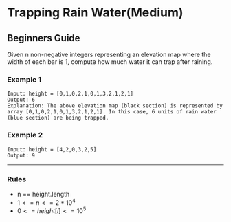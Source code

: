 # Trapping Rain Water(Medium)

## Beginners Guide

Given n non-negative integers representing an elevation map where the width of each bar is 1, compute how much water it can trap after raining.

### Example 1

```go=
Input: height = [0,1,0,2,1,0,1,3,2,1,2,1]
Output: 6
Explanation: The above elevation map (black section) is represented by array [0,1,0,2,1,0,1,3,2,1,2,1]. In this case, 6 units of rain water (blue section) are being trapped.
```

### Example 2

```go=
Input: height = [4,2,0,3,2,5]
Output: 9
```

---

### Rules

* n == height.length
* $1 <= n <= 2 * 10^4$
* $0 <= height[i] <= 10^5$
